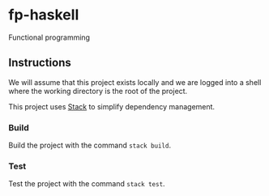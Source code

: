 # fp-haskell

Functional programming

## Instructions

We will assume that this project exists locally and we are logged into a shell
where the working directory is the root of the project.

This project uses [Stack][stack] to simplify dependency management.

### Build

Build the project with the command `stack build`.

### Test

Test the project with the command `stack test`.

[stack]: https://www.haskellstack.org
